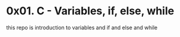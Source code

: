 # 0x01. C - Variables, if, else, while

this repo is introduction to variables and if and else and while
